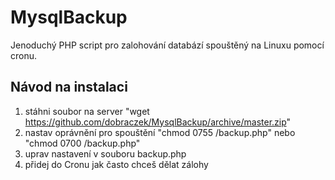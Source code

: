 # MysqlBackup
Jenoduchý PHP script pro zalohování databází spouštěný na Linuxu pomocí cronu.

## Návod na instalaci

1. stáhni soubor na server "wget https://github.com/dobraczek/MysqlBackup/archive/master.zip"
2. nastav oprávnění pro spouštění "chmod 0755 /backup.php" nebo "chmod 0700 /backup.php"
3. uprav nastavení v souboru backup.php
4. přidej do Cronu jak často chceš dělat zálohy
